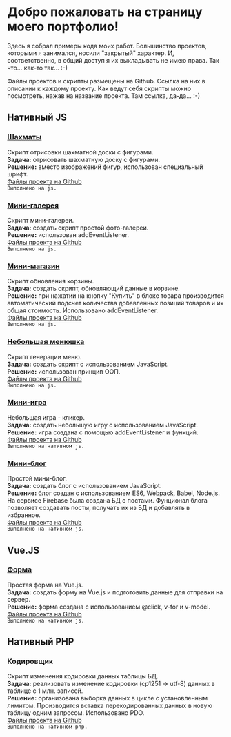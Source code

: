 # Добро пожаловать на страницу моего портфолио!  

Здесь я собрал примеры кода моих работ. Большинство проектов, которыми я занимался, носили "закрытый" характер. И, соответственно, в общий доступ я их выкладывать не имею права. Так что... как-то так... :-)  

Файлы проектов и скрипты размещены на Github. Ссылка на них в описании к каждому проекту. Как ведут себя скрипты можно посмотреть, нажав на название проекта. Там ссылка, да-да... :-)

## Нативный JS

### [Шахматы](https://xiolog.github.io/portfolio/js/chess)

Скрипт отрисовки шахматной доски с фигурами.  
**Задача:** отрисовать шахматную доску с фигурами.  
**Решение:** вместо изображений фигур, использован специальный шрифт.  
[Файлы проекта на Github](https://github.com/XIOLog/portfolio/tree/master/js/chess)  
`Выполнено на js.`

### [Мини-галерея](https://xiolog.github.io/portfolio/js/mini-gallery)

Скрипт мини-галереи.  
**Задача:** создать скрипт простой фото-галереи.  
**Решение:** использован addEventListener.  
[Файлы проекта на Github](https://github.com/XIOLog/portfolio/tree/master/js/mini-gallery)  
`Выполнено на js.`

### [Мини-магазин](https://xiolog.github.io/portfolio/js/mini-market)

Скрипт обновления корзины.  
**Задача:** создать скрипт, обновляющий данные в корзине.  
**Решение:** при нажатии на кнопку "Купить" в блоке товара производится автоматический подсчет количества добавленных позиций товаров и их общая стоимость. Использовано addEventListener.  
[Файлы проекта на Github](https://github.com/XIOLog/portfolio/tree/master/js/mini-market)  
`Выполнено на js.`

### [Небольшая менюшка](https://xiolog.github.io/portfolio/js/menu)

Скрипт генерации меню.  
**Задача:** создать скрипт с использованием JavaScript.  
**Решение:** использован принцип ООП.  
[Файлы проекта на Github](https://github.com/XIOLog/portfolio/tree/master/js/menu)  
`Выполнено на js.`

### [Мини-игра](https://xiolog.github.io/portfolio/js/mini-game)

Небольшая игра - кликер.  
**Задача:** создать небольшую игру с использованием JavaScript.  
**Решение:** игра создана с помощью addEventListener и функций.  
[Файлы проекта на Github](https://github.com/XIOLog/portfolio/tree/master/js/mini-game)  
`Выполнено на нативном js.`

### [Мини-блог](https://mini-blog-js.firebaseapp.com/)

Простой мини-блог.  
**Задача:** создать блог с использованием JavaScript.  
**Решение:** блог создан с использованием ES6, Webpack, Babel, Node.js. На сервисе Firebase была создана БД с постами. Фунционал блога позволяет создавать посты, получать их из БД и добавлять в избранное.  
[Файлы проекта на Github](https://github.com/XIOLog/portfolio/tree/master/js/mini-blog)  
`Выполнено на нативном js.`

## Vue.JS

### [Форма](https://xiolog.github.io/portfolio/vue/vue-form)

Простая форма на Vue.js.  
**Задача:** создать форму на Vue.js и подготовить данные для отправки на сервер.  
**Решение:** форма создана с использованием @click, v-for и v-model.  
[Файлы проекта на Github](https://github.com/XIOLog/portfolio/tree/master/vue/vue-form)  
`Выполнено на нативном js.`


## Нативный PHP

### Кодировщик

Скрипт изменения кодировки данных таблицы БД.  
**Задача:** реализовать изменение кодировки (cp1251 -> utf-8) данных в таблице с 1 млн. записей.  
**Решение:** организована выборка данных в цикле с установленным лимитом. Производится вставка перекодированных данных в новую таблицу одним запросом. Использовано PDO.  
[Файлы проекта на Github](https://github.com/XIOLog/portfolio/tree/master/php/encoding)  
`Выполнено на нативном php.`